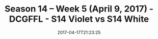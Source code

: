 ---
title: Season 14 – Week 5 (April 9, 2017) - DCGFFL - S14 Violet vs S14 White
teams-score:
- team: _teams/s14-violet.md
  score: 36
- team: _teams/s14-white.md
  score: 12
mvp: Max, Casey
game-ball: The Entire Violet Team
season: 14
week: 4
date: '2017-04-17T21:23:25'
pageid: season-14-week-4-april-2-2017-2-5107-vs-5108
---